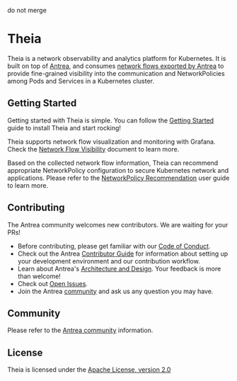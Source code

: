 do not merge
# Theia

Theia is a network observability and analytics platform for Kubernetes. It is
built on top of [Antrea](https://github.com/antrea-io/antrea), and consumes
[network flows exported by Antrea](https://github.com/antrea-io/antrea/blob/main/docs/network-flow-visibility.md)
to provide fine-grained visibility into the communication and NetworkPolicies
among Pods and Services in a Kubernetes cluster.

## Getting Started

Getting started with Theia is simple. You can follow the [Getting Started](docs/getting-started.md)
guide to install Theia and start rocking!

Theia supports network flow visualization and monitoring with Grafana. Check the
[Network Flow Visibility](docs/network-flow-visibility.md) document to learn
more.

Based on the collected network flow information, Theia can recommend appropriate
NetworkPolicy configuration to secure Kubernetes network and applications.
Please refer to the [NetworkPolicy Recommendation](docs/networkpolicy-recommendation.md)
user guide to learn more.

## Contributing

The Antrea community welcomes new contributors. We are waiting for your PRs!

* Before contributing, please get familiar with our
[Code of Conduct](CODE_OF_CONDUCT.md).
* Check out the Antrea [Contributor Guide](CONTRIBUTING.md) for information
about setting up your development environment and our contribution workflow.
* Learn about Antrea's [Architecture and Design](https://github.com/antrea-io/antrea/blob/main/docs/design/architecture.md).
Your feedback is more than welcome!
* Check out [Open Issues](https://github.com/antrea-io/theia/issues).
* Join the Antrea [community](#community) and ask us any question you may have.

## Community

Please refer to the [Antrea community](https://github.com/antrea-io/antrea/blob/main/README.md#community)
information.

## License

Theia is licensed under the [Apache License, version 2.0](LICENSE)
